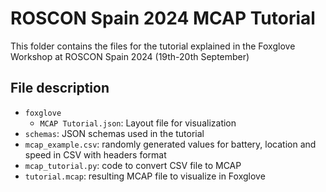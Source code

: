 # ROSCON Spain 2024 MCAP Tutorial

This folder contains the files for the tutorial explained in the Foxglove Workshop at ROSCON Spain 2024 (19th-20th September)

## File description

* `foxglove`
    * `MCAP Tutorial.json`: Layout file for visualization
* `schemas`: JSON schemas used in the tutorial
* `mcap_example.csv`: randomly generated values for battery, location and speed in CSV with headers format
* `mcap_tutorial.py`: code to convert CSV file to MCAP
* `tutorial.mcap`: resulting MCAP file to visualize in Foxglove

    
